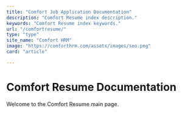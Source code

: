 ```yaml
---
title: "Comfort Job Application Documentation"
description: "Comfort Resume index description."
keywords: "Comfort Resume index keywords."
url: "/comfortresume/"
type: "type"
site_name: "Comfort HRM"
image: "https://comforthrm.com/assets/images/seo.png"
card: "article"

---
```

# Comfort Resume Documentation

Welcome to the Comfort Resume main page.


